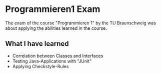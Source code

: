 # Programmieren1 Exam
The exam of the course "Programmieren 1" by the TU Braunschweig was about applying the abilities learned in the course.

## What I have learned
- Correlation between Classes and Interfaces
- Testing Java-Applications with "JUnit"
- Applying Checkstyle-Rules
